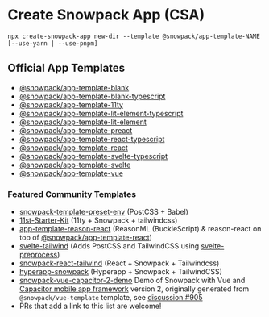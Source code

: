 # Create Snowpack App (CSA)

```
npx create-snowpack-app new-dir --template @snowpack/app-template-NAME [--use-yarn | --use-pnpm]
```

## Official App Templates

- [@snowpack/app-template-blank](../@snowpack/app-template-blank)
- [@snowpack/app-template-blank-typescript](../@snowpack/app-template-blank-typescript)
- [@snowpack/app-template-11ty](../@snowpack/app-template-11ty)
- [@snowpack/app-template-lit-element-typescript](../@snowpack/app-template-lit-element-typescript)
- [@snowpack/app-template-lit-element](../@snowpack/app-template-lit-element)
- [@snowpack/app-template-preact](../@snowpack/app-template-preact)
- [@snowpack/app-template-react-typescript](../@snowpack/app-template-react-typescript)
- [@snowpack/app-template-react](../@snowpack/app-template-react)
- [@snowpack/app-template-svelte-typescript](../@snowpack/app-template-svelte-typescript)
- [@snowpack/app-template-svelte](../@snowpack/app-template-svelte)
- [@snowpack/app-template-vue](../@snowpack/app-template-vue)

### Featured Community Templates

- [snowpack-template-preset-env](https://github.com/argyleink/snowpack-template-preset-env) (PostCSS + Babel)
- [11st-Starter-Kit](https://github.com/stefanfrede/11st-starter-kit) (11ty +
  Snowpack + tailwindcss)
- [app-template-reason-react](https://github.com/jihchi/app-template-reason-react) (ReasonML (BuckleScript) & reason-react on top of [@snowpack/app-template-react](/templates/app-template-react))
- [svelte-tailwind](https://github.com/agneym/svelte-tailwind-snowpack) (Adds PostCSS and TailwindCSS using [svelte-preprocess](https://github.com/sveltejs/svelte-preprocess))
- [snowpack-react-tailwind](https://github.com/mrkldshv/snowpack-react-tailwind) (React + Snowpack + Tailwindcss)
- [hyperapp-snowpack](https://github.com/bmartel/hyperapp-snowpack) (Hyperapp + Snowpack + TailwindCSS)
- [snowpack-vue-capacitor-2-demo](https://github.com/brodybits/snowpack-vue-capacitor-2-demo) Demo of Snowpack with Vue and [Capacitor mobile app framework](https://capacitorjs.com/) version 2, originally generated from `@snowpack/vue-template` template, see [discussion #905](https://github.com/pikapkg/snowpack/discussions/905)
- PRs that add a link to this list are welcome!
